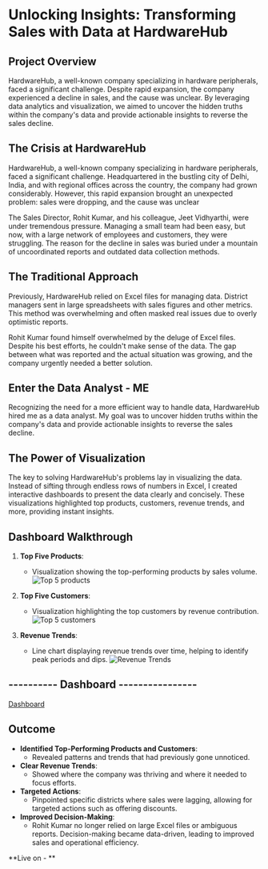 # Unlocking Insights: Transforming Sales with Data at HardwareHub

## Project Overview

HardwareHub, a well-known company specializing in hardware peripherals, faced a significant challenge. Despite rapid expansion, the company experienced a decline in sales, and the cause was unclear. By leveraging data analytics and visualization, we aimed to uncover the hidden truths within the company's data and provide actionable insights to reverse the sales decline.

## The Crisis at HardwareHub

HardwareHub, a well-known company specializing in hardware peripherals, faced a significant challenge. Headquartered in the bustling city of Delhi, India, and with regional offices across the country, the company had grown considerably. However, this rapid expansion brought an unexpected problem: sales were dropping, and the cause was unclear

The Sales Director, Rohit Kumar, and his colleague, Jeet Vidhyarthi, were under tremendous pressure. Managing a small team had been easy, but now, with a large network of employees and customers, they were struggling. The reason for the decline in sales was buried under a mountain of uncoordinated reports and outdated data collection methods.

## The Traditional Approach

Previously, HardwareHub relied on Excel files for managing data. District managers sent in large spreadsheets with sales figures and other metrics. This method was overwhelming and often masked real issues due to overly optimistic reports.

Rohit Kumar found himself overwhelmed by the deluge of Excel files. Despite his best efforts, he couldn't make sense of the data. The gap between what was reported and the actual situation was growing, and the company urgently needed a better solution.

## Enter the Data Analyst - ME

Recognizing the need for a more efficient way to handle data, HardwareHub hired me as a data analyst. My goal was to uncover hidden truths within the company's data and provide actionable insights to reverse the sales decline.

## The Power of Visualization

The key to solving HardwareHub's problems lay in visualizing the data. Instead of sifting through endless rows of numbers in Excel, I created interactive dashboards to present the data clearly and concisely. These visualizations highlighted top products, customers, revenue trends, and more, providing instant insights.

## Dashboard Walkthrough

1. **Top Five Products**:
   - Visualization showing the top-performing products by sales volume.
   ![Top 5 products](https://github.com/user-attachments/assets/98ace9a6-04a7-437b-b70b-43359b1d4503)

2. **Top Five Customers**:
   - Visualization highlighting the top customers by revenue contribution.
   ![Top 5 customers](https://github.com/user-attachments/assets/588468eb-dbba-4460-acbd-7b9bdf1350e5)

3. **Revenue Trends**:
   - Line chart displaying revenue trends over time, helping to identify peak periods and dips.
   ![Revenue Trends](https://github.com/user-attachments/assets/0559d9a9-afb5-4f42-b127-633b1416ecde)

## ---------- Dashboard ----------------

[Dashboard](https://public.tableau.com/app/profile/shivam.kumar6993/viz/SalesDashboard_17224823975760/Dashboard1?publish=yes)

## Outcome

- **Identified Top-Performing Products and Customers**:
  - Revealed patterns and trends that had previously gone unnoticed.
- **Clear Revenue Trends**:
  - Showed where the company was thriving and where it needed to focus efforts.
- **Targeted Actions**:
  - Pinpointed specific districts where sales were lagging, allowing for targeted actions such as offering discounts.
- **Improved Decision-Making**:
  - Rohit Kumar no longer relied on large Excel files or ambiguous reports. Decision-making became data-driven, leading to improved sales and operational efficiency.

**Live on - **
